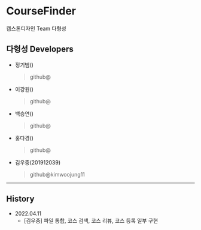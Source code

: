 # CourseFinder
캡스톤디자인 Team 다형성 

## 다형성 Developers
- 정기범()
  >github@
- 이강원()
  >github@
- 백승연()
  > github@
- 홍다경()
  > github@
- 김우중(201912039)
  > github@kimwoojung11
* * *
## History
- 2022.04.11
  - [김우중] 파일 통합, 코스 검색, 코스 리뷰, 코스 등록 일부 구현
